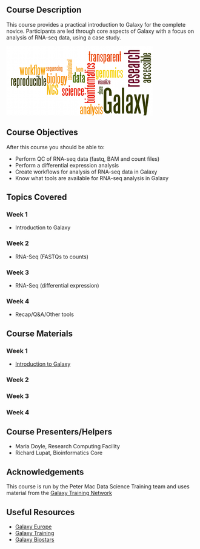 ## Course Description
This course provides a practical introduction to Galaxy for the complete novice. Participants are led through core aspects of Galaxy with a focus on analysis of RNA-seq data, using a case study.

![workshop pic](images/GalaxyWordCloud.png)

## Course Objectives

After this course you should be able to:

* Perform QC of RNA-seq data (fastq, BAM and count files)
* Perform a differential expression analysis
* Create workflows for analysis of RNA-seq data in Galaxy
* Know what tools are available for RNA-seq analysis in Galaxy

## Topics Covered

### Week 1
- Introduction to Galaxy

### Week 2
- RNA-Seq (FASTQs to counts)

### Week 3
- RNA-Seq (differential expression)

### Week 4
- Recap/Q&A/Other tools

## Course Materials


### Week 1
- [Introduction to Galaxy](http://galaxyproject.github.io/training-material/topics/introduction/tutorials/galaxy-intro-peaks2genes/tutorial.html)

### Week 2
<!---
- [RNA-Seq (FASTQs to counts)](https://galaxyproject.github.io/training-material/topics/transcriptomics/tutorials/limma-voom_fastqs_to_counts/tutorial.html)
-->

### Week 3
<!---
- [RNA-Seq (differential expression)](https://galaxyproject.github.io/training-material/topics/transcriptomics/tutorials/limma-voom/tutorial.html)
-->

### Week 4
<!---
- Recap/Q&A/Other tools
-->

## Course Presenters/Helpers

- Maria Doyle, Research Computing Facility
- Richard Lupat, Bioinformatics Core


## Acknowledgements
This course is run by the Peter Mac Data Science Training team and uses material from the [Galaxy Training Network](https://galaxyproject.org/teach/gtn/)

## Useful Resources
+ [Galaxy Europe](https://usegalaxy.eu/)
+ [Galaxy Training](https://galaxyproject.github.io/training-material/)
+ [Galaxy Biostars](https://biostar.usegalaxy.org/)
